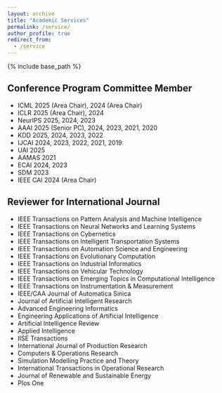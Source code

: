```yaml
---
layout: archive
title: "Academic Services"
permalink: /service/
author_profile: true
redirect_from:
  - /service
---
```


{% include base_path %}

Conference Program Committee Member
------
* ICML 2025 (Area Chair), 2024 (Area Chair)
* ICLR 2025 (Area Chair), 2024
* NeurIPS 2025, 2024, 2023
* AAAI 2025 (Senior PC), 2024, 2023, 2021, 2020
* KDD 2025, 2024, 2023, 2022
* IJCAI 2024, 2023, 2022, 2021, 2019
* UAI 2025
* AAMAS 2021
* ECAI 2024, 2023
* SDM 2023
* IEEE CAI 2024 (Area Chair)

Reviewer for International Journal
------
* IEEE Transactions on Pattern Analysis and Machine Intelligence
* IEEE Transactions on Neural Networks and Learning Systems
* IEEE Transactions on Cybernetics
* IEEE Transactions on Intelligent Transportation Systems
* IEEE Transactions on Automation Science and Engineering
* IEEE Transactions on Evolutionary Computation
* IEEE Transactions on Industrial Informatics
* IEEE Transactions on Vehicular Technology
* IEEE Transactions on Emerging Topics in Computational Intelligence
* IEEE Transactions on Instrumentation & Measurement
* IEEE/CAA Journal of Automatica Sinica
* Journal of Artificial Intelligent Research
* Advanced Engineering Informatics
* Engineering Applications of Artificial Intelligence
* Artificial Intelligence Review
* Applied Intelligence
* IISE Transactions
* International Journal of Production Research
* Computers & Operations Research
* Simulation Modelling Practice and Theory
* International Transactions in Operational Research
* Journal of Renewable and Sustainable Energy
* Plos One
